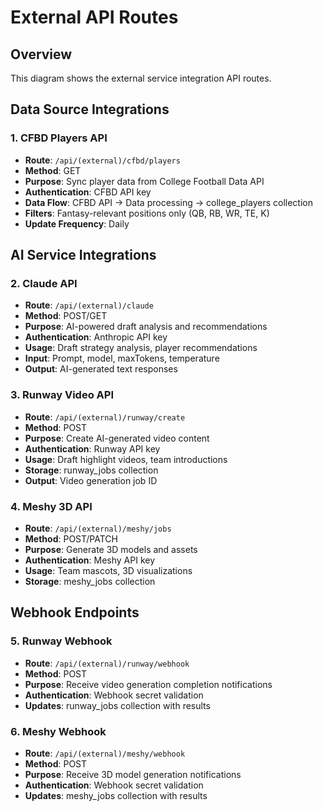 # External API Routes

## Overview
This diagram shows the external service integration API routes.

## Data Source Integrations

### 1. CFBD Players API
- **Route**: `/api/(external)/cfbd/players`
- **Method**: GET
- **Purpose**: Sync player data from College Football Data API
- **Authentication**: CFBD API key
- **Data Flow**: CFBD API → Data processing → college_players collection
- **Filters**: Fantasy-relevant positions only (QB, RB, WR, TE, K)
- **Update Frequency**: Daily

## AI Service Integrations

### 2. Claude API
- **Route**: `/api/(external)/claude`
- **Method**: POST/GET
- **Purpose**: AI-powered draft analysis and recommendations
- **Authentication**: Anthropic API key
- **Usage**: Draft strategy analysis, player recommendations
- **Input**: Prompt, model, maxTokens, temperature
- **Output**: AI-generated text responses

### 3. Runway Video API
- **Route**: `/api/(external)/runway/create`
- **Method**: POST
- **Purpose**: Create AI-generated video content
- **Authentication**: Runway API key
- **Usage**: Draft highlight videos, team introductions
- **Storage**: runway_jobs collection
- **Output**: Video generation job ID

### 4. Meshy 3D API
- **Route**: `/api/(external)/meshy/jobs`
- **Method**: POST/PATCH
- **Purpose**: Generate 3D models and assets
- **Authentication**: Meshy API key
- **Usage**: Team mascots, 3D visualizations
- **Storage**: meshy_jobs collection

## Webhook Endpoints

### 5. Runway Webhook
- **Route**: `/api/(external)/runway/webhook`
- **Method**: POST
- **Purpose**: Receive video generation completion notifications
- **Authentication**: Webhook secret validation
- **Updates**: runway_jobs collection with results

### 6. Meshy Webhook
- **Route**: `/api/(external)/meshy/webhook`
- **Method**: POST
- **Purpose**: Receive 3D model generation notifications
- **Authentication**: Webhook secret validation
- **Updates**: meshy_jobs collection with results

